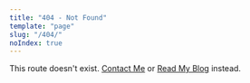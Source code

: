 ```yaml
---
title: "404 - Not Found"
template: "page"
slug: "/404/"
noIndex: true
---
```


This route doesn't exist. [Contact Me](/about/) or [Read My Blog](/) instead.
